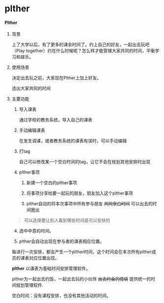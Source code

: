 # plther

#### Plther

1. 背景

   上了大学以后，有了更多的课余时间了。约上自己的好友，一起出去玩吧 （Play together）约在什么时候呢？怎么样才能管理大家共同的时间，平衡学习和娱乐。

2. 使用场景

   决定出去玩之前，大家现在Plther上加上好友。

   选出大家共同的时间

3. 主要功能

   1. 导入课表

      通过学校的教务系统，导入自己的课表

   2. 手动编辑课表

      在发生调课，或者教务系统的课表有误时，可以手动编辑

   3. 打tag

      自己可以修改某一个空白时间的tag，让它不会在规划其他安排时出现

   4. plther事项

      1. 新建一个空白的plther事项
      
      2. 将事项分享给要一起玩的朋友，朋友加入这个plther事项
      
      3. plther自动的将本次事项中所有参与朋友 <del>共同空白时间</del> 可以出去的时间圈出
         
   > 可以选择要让别人看到哪些时间是可以安排的
   
      4. 选中中意的时间。
      
      5. plther会自动出现在参与者的课表相应位置。
   
      每进行一次安排，都会产生一个plther时间，这个时间会在本次所有plther成员的课表对应位置出现。
   
   **plther** 以课表为基础时间安排管理软件。
   
   plther为一起出去约饭，一起出去玩的小伙伴 <del> 出去约会的情侣</del> 提供统一的时间规划管理软件.
   
   空白时间：没有课程安排，也没有其他活动的时间。
   
   
